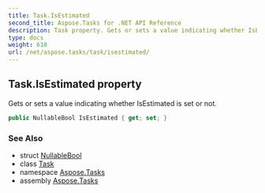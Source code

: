 ```yaml
---
title: Task.IsEstimated
second_title: Aspose.Tasks for .NET API Reference
description: Task property. Gets or sets a value indicating whether IsEstimated is set or not
type: docs
weight: 610
url: /net/aspose.tasks/task/isestimated/
---
```

## Task.IsEstimated property

Gets or sets a value indicating whether IsEstimated is set or not.

```csharp
public NullableBool IsEstimated { get; set; }
```

### See Also

* struct [NullableBool](../../nullablebool/)
* class [Task](../)
* namespace [Aspose.Tasks](../../task/)
* assembly [Aspose.Tasks](../../../)


